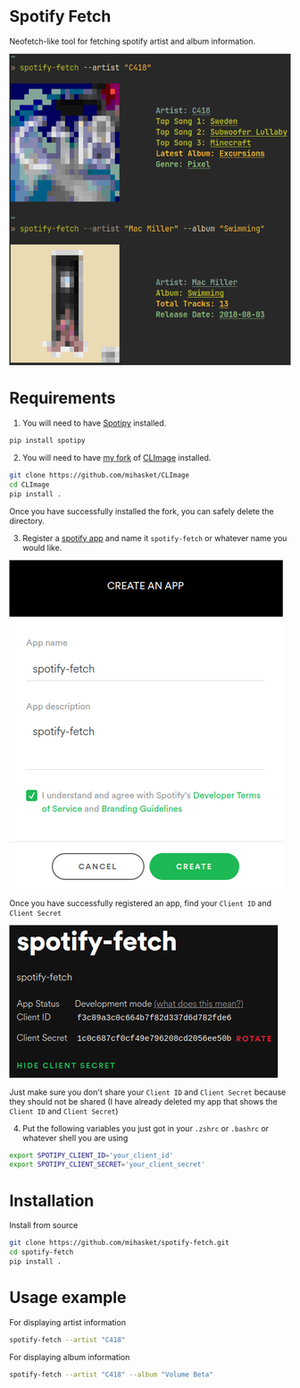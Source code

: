 # Spotify Fetch

Neofetch-like tool for fetching spotify artist and album information.

![](/images/example.png)

# Requirements

1. You will need to have [Spotipy](https://github.com/spotipy-dev/spotipy) installed.
```bash
pip install spotipy
```

2. You will need to have [my fork](https://github.com/mihasket/CLImage) of [CLImage](https://github.com/pnappa/CLImage) installed.
```bash
git clone https://github.com/mihasket/CLImage
cd CLImage
pip install .
```
Once you have successfully installed the fork, you can safely delete the directory.

3. Register a [spotify app](https://developer.spotify.com/dashboard/login) and name it `spotify-fetch` or whatever name you would like. 

![](/images/spotify_app_1.png)

Once you have successfully registered an app, find your `Client ID` and `Client Secret`

![](/images/spotify_app_2.png)

Just make sure you don't share your `Client ID` and `Client Secret` because they should not be shared (I have already deleted my app that shows the `Client ID` and `Client Secret`)

4. Put the following variables you just got in your `.zshrc` or `.bashrc` or whatever shell you are using
```bash
export SPOTIPY_CLIENT_ID='your_client_id'
export SPOTIPY_CLIENT_SECRET='your_client_secret'
```

# Installation

Install from source
```bash
git clone https://github.com/mihasket/spotify-fetch.git
cd spotify-fetch
pip install .
```

# Usage example

For displaying artist information
```bash
spotify-fetch --artist "C418"
```

For displaying album information
```bash
spotify-fetch --artist "C418" --album "Volume Beta"
```